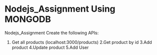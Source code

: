 # Nodejs_Assignment Using MONGODB
Nodejs_Assignment Create the following APIs:

1. Get all products (localhost:3000/products)
2.Get product by id
3.Add product
4.Update product
5.Add User